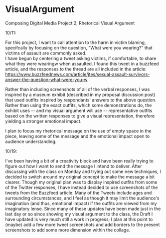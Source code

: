 # VisualArgument
Composing Digital Media Project 2, Rhetorical Visual Argument


10/11: 

For this project, I want to call attention to the harm in victim blaming, specifcally by focusing on the question, "What were you wearing?" that victims of assault are commonly asked.  
I have begun by centering a tweet asking victims, if comfortable, to share what they were wearingw when assaulted.  I found this tweet in a buzzfeed article, and the responses to the thread are all included in the article: https://www.buzzfeednews.com/article/jtes/sexual-assault-survivors-answer-the-question-what-were-you-w 

Rather than including screenshots of all of the verbal responses, I was inspired by a museum exhibit (described in my proposal discussion post) that used outfits inspired by respondants' answers to the above question.  Rather  than using the exact outfits, which some demonstrations do, the exhibit uses -- and my visual argument will use -- representative outfits based on the written responses to give a visual representation, therefore yielding a stronger emotional impact. 

I plan to focus my rhetorical message on the use of empty space in the piece, leaving some of the message and the emotional impact open to audience understanding. 



10/19: 

I've been having a bit of a creativity block and have been really trying to figure out how I want to send the message I intend to deliver.  After discussing with the class on Monday and trying out some new techniques, I decided to switch around my original concept to make the message a bit clearer.  Though my original plan was to display inspired outfits from some of the Twitter responses, I have instead decided to use screenshots of the tweets from the Buzzfeed article.  Many of the Tweets include ages and surrounding circumstances, and I feel as though it may limit the audience's imagination (and thus, emotional impact) if the outfits are viewed from my imaginatory lense.  Since many of these updates have been made just in the last day or so since showing my visual argument to the class, the Draft I have updated is very much still a work in progress; I plan at this point to (maybe) add a few more tweet screenshots and add borders to the present screenshots to add some more dimension within the collage.
